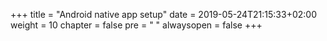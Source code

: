 +++
title = "Android native app setup"
date = 2019-05-24T21:15:33+02:00
weight = 10
chapter = false
pre = "<i class='fa ela-page'></i> "
alwaysopen = false
+++ 
